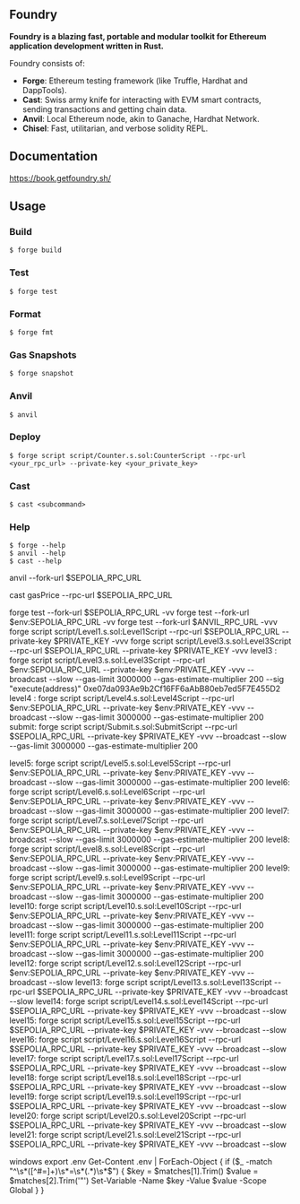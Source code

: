 ## Foundry

**Foundry is a blazing fast, portable and modular toolkit for Ethereum application development written in Rust.**

Foundry consists of:

-   **Forge**: Ethereum testing framework (like Truffle, Hardhat and DappTools).
-   **Cast**: Swiss army knife for interacting with EVM smart contracts, sending transactions and getting chain data.
-   **Anvil**: Local Ethereum node, akin to Ganache, Hardhat Network.
-   **Chisel**: Fast, utilitarian, and verbose solidity REPL.

## Documentation

https://book.getfoundry.sh/

## Usage

### Build

```shell
$ forge build
```

### Test

```shell
$ forge test
```

### Format

```shell
$ forge fmt
```

### Gas Snapshots

```shell
$ forge snapshot
```

### Anvil

```shell
$ anvil
```

### Deploy

```shell
$ forge script script/Counter.s.sol:CounterScript --rpc-url <your_rpc_url> --private-key <your_private_key>
```

### Cast

```shell
$ cast <subcommand>
```

### Help

```shell
$ forge --help
$ anvil --help
$ cast --help
```
anvil --fork-url $SEPOLIA_RPC_URL

cast gasPrice --rpc-url $SEPOLIA_RPC_URL

forge test --fork-url $SEPOLIA_RPC_URL -vv
forge test --fork-url $env:SEPOLIA_RPC_URL -vv
forge test --fork-url $ANVIL_RPC_URL -vvv
forge script script/Level1.s.sol:Level1Script --rpc-url $SEPOLIA_RPC_URL --private-key $PRIVATE_KEY -vvv 
forge script script/Level3.s.sol:Level3Script --rpc-url $SEPOLIA_RPC_URL --private-key $PRIVATE_KEY -vvv 
level3 : 
forge script script/Level3.s.sol:Level3Script --rpc-url $env:SEPOLIA_RPC_URL --private-key $env:PRIVATE_KEY -vvv --broadcast --slow --gas-limit 3000000 --gas-estimate-multiplier 200 --sig "execute(address)" 0xe07da093Ae9b2Cf16FF6aAbB80eb7ed5F7E455D2
level4 : 
forge script script/Level4.s.sol:Level4Script --rpc-url $env:SEPOLIA_RPC_URL --private-key $env:PRIVATE_KEY -vvv --broadcast --slow --gas-limit 3000000 --gas-estimate-multiplier 200
submit:
forge script script/Submit.s.sol:SubmitScript --rpc-url $SEPOLIA_RPC_URL --private-key $PRIVATE_KEY -vvv --broadcast --slow --gas-limit 3000000 --gas-estimate-multiplier 200

level5:
forge script script/Level5.s.sol:Level5Script --rpc-url $env:SEPOLIA_RPC_URL --private-key $env:PRIVATE_KEY -vvv --broadcast --slow --gas-limit 3000000 --gas-estimate-multiplier 200 
level6:
forge script script/Level6.s.sol:Level6Script --rpc-url $env:SEPOLIA_RPC_URL --private-key $env:PRIVATE_KEY -vvv --broadcast --slow --gas-limit 3000000 --gas-estimate-multiplier 200 
level7:
forge script script/Level7.s.sol:Level7Script --rpc-url $env:SEPOLIA_RPC_URL --private-key $env:PRIVATE_KEY -vvv --broadcast --slow --gas-limit 3000000 --gas-estimate-multiplier 200 
level8:
forge script script/Level8.s.sol:Level8Script --rpc-url $env:SEPOLIA_RPC_URL --private-key $env:PRIVATE_KEY -vvv --broadcast --slow --gas-limit 3000000 --gas-estimate-multiplier 200 
level9:
forge script script/Level9.s.sol:Level9Script --rpc-url $env:SEPOLIA_RPC_URL --private-key $env:PRIVATE_KEY -vvv --broadcast --slow --gas-limit 3000000 --gas-estimate-multiplier 200 
level10:
forge script script/Level10.s.sol:Level10Script --rpc-url $env:SEPOLIA_RPC_URL --private-key $env:PRIVATE_KEY -vvv --broadcast --slow --gas-limit 3000000 --gas-estimate-multiplier 200 
level11:
forge script script/Level11.s.sol:Level11Script --rpc-url $env:SEPOLIA_RPC_URL --private-key $env:PRIVATE_KEY -vvv --broadcast --slow --gas-limit 3000000 --gas-estimate-multiplier 200 
level12:
forge script script/Level12.s.sol:Level12Script --rpc-url $env:SEPOLIA_RPC_URL --private-key $env:PRIVATE_KEY -vvv --broadcast --slow 
level13:
forge script script/Level13.s.sol:Level13Script --rpc-url $SEPOLIA_RPC_URL --private-key $PRIVATE_KEY -vvv --broadcast --slow 
level14:
forge script script/Level14.s.sol:Level14Script --rpc-url $SEPOLIA_RPC_URL --private-key $PRIVATE_KEY -vvv --broadcast --slow 
level15:
forge script script/Level15.s.sol:Level15Script --rpc-url $SEPOLIA_RPC_URL --private-key $PRIVATE_KEY -vvv --broadcast --slow 
level16:
forge script script/Level16.s.sol:Level16Script --rpc-url $SEPOLIA_RPC_URL --private-key $PRIVATE_KEY -vvv --broadcast --slow 
level17:
forge script script/Level17.s.sol:Level17Script --rpc-url $SEPOLIA_RPC_URL --private-key $PRIVATE_KEY -vvv --broadcast --slow 
level18:
forge script script/Level18.s.sol:Level18Script --rpc-url $SEPOLIA_RPC_URL --private-key $PRIVATE_KEY -vvv --broadcast --slow 
level19:
forge script script/Level19.s.sol:Level19Script --rpc-url $SEPOLIA_RPC_URL --private-key $PRIVATE_KEY -vvv --broadcast --slow 
level20:
forge script script/Level20.s.sol:Level20Script --rpc-url $SEPOLIA_RPC_URL --private-key $PRIVATE_KEY -vvv --broadcast --slow 
level21:
forge script script/Level21.s.sol:Level21Script --rpc-url $SEPOLIA_RPC_URL --private-key $PRIVATE_KEY -vvv --broadcast --slow 

windows export .env
Get-Content .env | ForEach-Object {
    if ($_ -match "^\s*([^#=]+)\s*=\s*(.*)\s*$") {
        $key = $matches[1].Trim()
        $value = $matches[2].Trim('"') 
        Set-Variable -Name $key -Value $value -Scope Global
    }
}